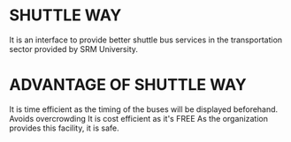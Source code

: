 # SHUTTLE WAY

It is an interface to provide
better shuttle bus services in the
transportation sector provided by
SRM University.

# ADVANTAGE OF SHUTTLE WAY

It is time efficient as the timing
of the buses will be displayed
beforehand.
Avoids overcrowding
It is cost efficient as it's FREE
As the organization provides this
facility, it is safe.
